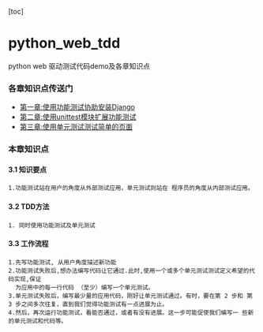 [toc]
# python_web_tdd

python web 驱动测试代码demo及各章知识点

### 各章知识点传送门
- [第一章:使用功能测试协助安装Django](https://github.com/evilmao/python_web_tdd/tree/v1.0)
- [第二章:使用unittest模块扩展功能测试](https://github.com/evilmao/python_web_tdd/tree/v2.0)
- [第三章:使用单元测试测试简单的页面](https://github.com/evilmao/python_web_tdd/tree/v3.0)

### 本章知识点

#### 3.1 知识要点
    1.功能测试站在用户的角度从外部测试应用，单元测试则站在 程序员的角度从内部测试应用。

#### 3.2 TDD方法
    1. 同时使用功能测试及单元测试

#### 3.3 工作流程
    1.先写功能测试, 从用户角度描述新功能
    2.功能测试失败后,想办法编写代码让它通过.此时,使用一个或多个单元测试测试定义希望的代码实现,保证
      为应用中的每一行代码 （至少）编写一个单元测试。
    3.单元测试失败后，编写最少量的应用代码，刚好让单元测试通过。有时，要在第 2 步和 第 3 步之间多次往复，直到我们觉得功能测试有一点进展为止。
    4.然后，再次运行功能测试，看能否通过，或者有没有进展。这一步可能促使我们编写一 些新的单元测试和代码等。

